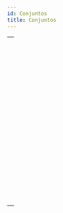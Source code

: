 ```yaml
---
id: Conjuntos
title: Conjuntos
---
```


|                                                                                                                 |
| --------------------------------------------------------------------------------------------------------------- |
| [<!-- INCLUDE #_command_.ADD TO SET.Syntax -->](../../commands-legacy/add-to-set.md)<br/>                       |
| [<!-- INCLUDE #_command_.CLEAR SET.Syntax -->](../../commands-legacy/clear-set.md)<br/>                         |
| [<!-- INCLUDE #_command_.COPY SET.Syntax -->](../../commands-legacy/copy-set.md)<br/>                           |
| [<!-- INCLUDE #_command_.CREATE EMPTY SET.Syntax -->](../../commands-legacy/create-empty-set.md)<br/>           |
| [<!-- INCLUDE #_command_.CREATE SET.Syntax -->](../../commands-legacy/create-set.md)<br/>                       |
| [<!-- INCLUDE #_command_.CREATE SET FROM ARRAY.Syntax -->](../../commands-legacy/create-set-from-array.md)<br/> |
| [<!-- INCLUDE #_command_.DIFFERENCE.Syntax -->](../../commands-legacy/difference.md)<br/>                       |
| [<!-- INCLUDE #_command_.INTERSECTION.Syntax -->](../../commands-legacy/intersection.md)<br/>                   |
| [<!-- INCLUDE #_command_.Is in set.Syntax -->](../../commands-legacy/is-in-set.md)<br/>                         |
| [<!-- INCLUDE #_command_.LOAD SET.Syntax -->](../../commands-legacy/load-set.md)<br/>                           |
| [<!-- INCLUDE #_command_.Records in set.Syntax -->](../../commands-legacy/records-in-set.md)<br/>               |
| [<!-- INCLUDE #_command_.REMOVE FROM SET.Syntax -->](../../commands-legacy/remove-from-set.md)<br/>             |
| [<!-- INCLUDE #_command_.SAVE SET.Syntax -->](../../commands-legacy/save-set.md)<br/>                           |
| [<!-- INCLUDE #_command_.UNION.Syntax -->](../../commands-legacy/union.md)<br/>                                 |
| [<!-- INCLUDE #_command_.USE SET.Syntax -->](../../commands-legacy/use-set.md)<br/>                             |
